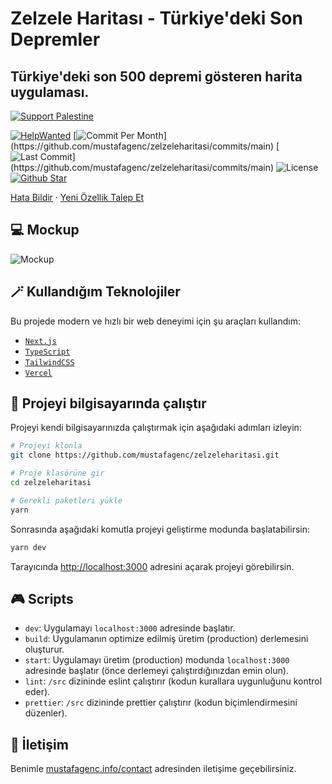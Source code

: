 # Zelzele Haritası - Türkiye'deki Son Depremler
## Türkiye'deki son 500 depremi gösteren harita uygulaması.

[![Support Palestine](https://raw.githubusercontent.com/Safouene1/support-palestine-banner/master/banner-support.svg)](https://github.com/Safouene1/support-palestine-banner/blob/master/Markdown-pages/Support.md)

[![HelpWanted](https://img.shields.io/badge/Help%20Wanted-Contribute-blue)](https://github.com/mustafagenc/zelzeleharitasi/issues?q=is:issue+is:open+label:%22%F0%9F%99%8B%F0%9F%8F%BB%E2%80%8D%E2%99%82%EF%B8%8Fhelp+wanted%22) [![Commit Per Month](https://img.shields.io/github/commit-activity/m/zelzeleharitasi/zelzeleharitasi?)](https://github.com/mustafagenc/zelzeleharitasi/commits/main) [![Last Commit](https://img.shields.io/github/last-commit/mustafagenc/zelzeleharitasi?)](https://github.com/mustafagenc/zelzeleharitasi/commits/main) ![License](https://img.shields.io/github/license/mustafagenc/zelzeleharitasi?label=License) [![Github Star](https://img.shields.io/github/stars/mustafagenc/zelzeleharitasi)](https://github.com/mustafagenc/zelzeleharitasi/stargazers)

[Hata Bildir](https://github.com/mustafagenc/zelzeleharitasi/issues) · [Yeni Özellik Talep Et](https://github.com/mustafagenc/zelzeleharitasi/issues)

## 💻 Mockup

![Mockup](https://raw.githubusercontent.com/mustafagenc/zelzeleharitasi/refs/heads/main/public/all-devices-white-mockup.png)

## 🪄 Kullandığım Teknolojiler

Bu projede modern ve hızlı bir web deneyimi için şu araçları kullandım:

- [`Next.js`](https://nextjs.org/)
- [`TypeScript`](https://www.typescriptlang.org/)
- [`TailwindCSS`](https://tailwindcss.com/)
- [`Vercel`](https://vercel.com/)

## 🏁 Projeyi bilgisayarında çalıştır

Projeyi kendi bilgisayarınızda çalıştırmak için aşağıdaki adımları izleyin:

```bash
# Projeyi klonla
git clone https://github.com/mustafagenc/zelzeleharitasi.git

# Proje klasörüne gir
cd zelzeleharitasi

# Gerekli paketleri yükle
yarn
```

Sonrasında aşağıdaki komutla projeyi geliştirme modunda başlatabilirsin:

```bash
yarn dev
```

Tarayıcında [http://localhost:3000](http://localhost:3000) adresini açarak projeyi görebilirsin.

## 🎮 Scripts

- `dev`: Uygulamayı `localhost:3000` adresinde başlatır.
- `build`: Uygulamanın optimize edilmiş üretim (production) derlemesini oluşturur.
- `start`: Uygulamayı üretim (production) modunda `localhost:3000` adresinde başlatır (önce derlemeyi çalıştırdığınızdan emin olun).
- `lint`: `/src` dizininde eslint çalıştırır (kodun kurallara uygunluğunu kontrol eder).
- `prettier`: `/src` dizininde prettier çalıştırır (kodun biçimlendirmesini düzenler).

## 💬 İletişim

Benimle [mustafagenc.info/contact](https://mustafagenc.info/contact) adresinden iletişime geçebilirsiniz.

